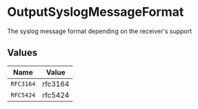# OutputSyslogMessageFormat

The syslog message format depending on the receiver's support


## Values

| Name      | Value     |
| --------- | --------- |
| `RFC3164` | rfc3164   |
| `RFC5424` | rfc5424   |